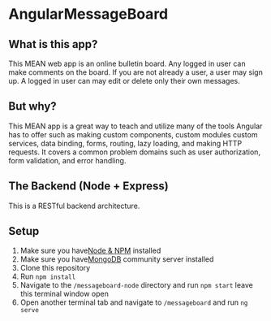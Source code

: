 # AngularMessageBoard

## What is this app?
This MEAN web app is an online bulletin board. Any logged in user can make comments on the board. If you are not already a user, a user may sign up. A logged in user can may edit or delete only their own messages. 

## But why?
This MEAN app is a great way to teach and utilize many of the tools Angular has to offer such as making custom components, custom modules custom services, data binding, forms, routing, lazy loading, and making HTTP requests. It covers a common problem domains such as user authorization, form validation, and error handling.

## The Backend (Node + Express)
This is a RESTful backend architecture.

## Setup
1. Make sure you have[Node & NPM](https://nodejs.org/en/download/) installed
2. Make sure you have[MongoDB](https://www.mongodb.com/download-center#community) community server installed
3. Clone this repository
4. Run `npm install`
5. Navigate to the `/messageboard-node` directory and run `npm start` leave this terminal window open
6. Open another terminal tab and navigate to `/messageboard` and run `ng serve`
